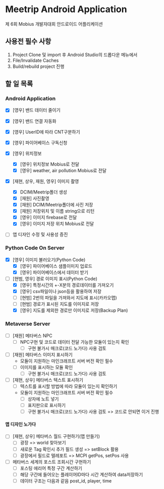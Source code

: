 # Meetrip Android Application
 
제 6회 Mobius 개발자대회 안드로이드 어플리케이션
## 사용전 필수 사항
1. Project Clone 및 import 후 Android Studio의 드롭다운 메뉴에서  
1. File/Invalidate Caches   
1. Build/rebuild project 진행


## 할 일 목록

### Android Application

- [x]  [영우] 밴드 데이터 줄이기
- [x]  [영우] 밴드 연결 자동화
- [x]  [영우] UserID에 따라 CNT구분하기
- [x]  [영우] 파이어베이스 구독신청

- [x]  [영우] 위치정보
    - [x]  [영우] 위치정보 Mobius로 전달
    - [x]  [영우] weather, air pollution Mobius로 전달

- [x]  [재현, 상우, 재원, 영우] 이미지 촬영
    - [x]  DCIM/Meetrip폴더 생성
    - [x]  [재원] 사진촬영
    - [x]  [재원] DCIM/Meetrip폴더에 사진 저장
    - [x]  [재원] 저장위치 및 이름 string으로 리턴
    - [x]  [영우] 이미지 firebase로 전달
    - [x]  [영우] 이미지 저장 위치 Mobius로 전달
    
- [ ]  앱 디자인 수정 및 사용성 증진

### Python Code On Server

- [x]  [영우] 이미지 불러오기(Python Code)
    - [x]  [영우] 파이어베이스 샘플이미지 업로드
    - [x]  [영우] 파이어베이스에서 데이터 받기

- [ ]  [현범, 영우] 경로 이미지 표시(Python Code)
    - [x]  [영우] 특정시간의 +-X분의 경로데이터를 가져오기
    - [x]  [영우] csv파일이나 json등을 활용하여 저장
    - [ ]  [현범] 2번의 파일을 가져와서 지도에 표시(카카오맵)
    - [ ]  [현범] 경로가 표시된 지도를 이미지로 저장
    - [x]  [영우] 지도를 제외한 경로만 이미지로 저장(Backup Plan)

### Metaverse Server

- [ ]  [재원] 메타버스 NPC
    - [ ]  NPC구현 및 코드로 데이터 전달 가능한 모듈이 있는지 확인
        - [ ]  구현 불가시 매크로(코드 노가다) 사용 검토

- [ ]  [재원] 메타버스 이미지 표시하기
    - 모듈이 지원하는 마인크래프트 서버 버전 확인 필수
    - [ ]  이미지를 표시하는 모듈 확인
        - [ ]  구현 불가시 매크로(코드 노가다) 사용 검토
    
- [ ]  [재현, 상우] 메타버스 텍스트 표시하기
    - [ ]  텍스트를 표시할 방법에 따라 모듈이 있는지 확인하기
    - 모듈이 지원하는 마인크래프트 서버 버전 확인 필수
        - [ ]  상자에 노트 넣기
        - [ ]  표지판으로 표시하기
        - [ ]  구현 불가시 매크로(코드 노가다) 사용 검토 => 코드로 안되면 이거 진행

#### 맵 디자인 노가다

- [ ]  [재현, 상우] 메타버스 월드 구현하기(맵 만들기)
    - [ ]  광장 => world 찾아보기
    - [ ]  새로운 Tag 확인시 추가 필드 생성 => setBlock 활용
    - [ ]  광장에서 필드로 텔레포트 => MCPI getPos, setPos 사용

- [ ]  메타버스 세계의 포스트 조회시간 구현하기
    - [ ]  포스팅 에리어 특정 구간 계산하기
    - [ ]  해당 구간에 들어오는 플레이어ID마다 시간 계산하여 data저장하기
    - [ ]  데이터 구조는 다음과 같음 post_id, player, time
